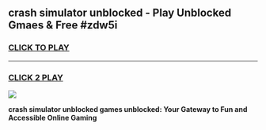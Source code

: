 
## crash simulator unblocked - Play Unblocked Gmaes & Free #zdw5i
<h3>
<a href="https://news.freeplayer.one?title=crash_simulator_unblocked&ref=24F">CLICK TO PLAY</a></h3>
<hr>

<h3>
<a href="https://news.freeplayer.one?title=crash_simulator_unblocked&ref=24F">CLICK 2 PLAY</a>
  
</h3>

<a href="https://news.freeplayer.one?title=crash_simulator_unblocked&ref=24F/"><img src="https://clearcache.store/games.png"></a>


**crash simulator unblocked games unblocked: Your Gateway to Fun and Accessible Online Gaming**
